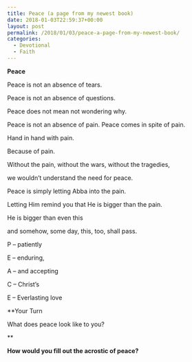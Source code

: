 ```yaml
---
title: Peace (a page from my newest book)
date: 2018-01-03T22:59:37+00:00
layout: post
permalink: /2018/01/03/peace-a-page-from-my-newest-book/
categories:
  - Devotional
  - Faith
---
```

**Peace**
  
Peace is not an absence of tears.
  
Peace is not an absence of questions.
  
Peace does not mean not wondering why.
  
Peace is not an absence of pain. Peace comes in spite of pain.
  
Hand in hand with pain.
  
Because of pain.

Without the pain, without the wars, without the tragedies,
  
we wouldn’t understand the need for peace.
  
Peace is simply letting Abba into the pain.
  
Letting Him remind you that He is bigger than the pain.
  
He is bigger than even this
  
and somehow, some day, this, too, shall pass.

P – patiently
  
E – enduring,
  
A – and accepting
  
C – Christ’s
  
E – Everlasting love

**Your Turn
  
What does peace look like to you?
  
** 
  
**How would you fill out the acrostic of peace?**